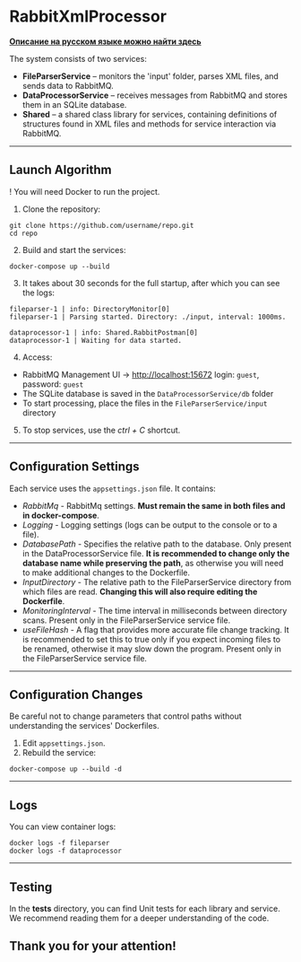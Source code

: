 # RabbitXmlProcessor

[**Описание на русском языке можно найти здесь**](https://github.com/Ludico10/RabbitXmlProcessor/edit/master/README.ru.md)

The system consists of two services:

* **FileParserService** – monitors the 'input' folder, parses XML files, and sends data to RabbitMQ.
* **DataProcessorService** – receives messages from RabbitMQ and stores them in an SQLite database.
* **Shared** – a shared class library for services, containing definitions of structures found in XML files and methods for service interaction via RabbitMQ.

---

## Launch Algorithm
! You will need Docker to run the project.

1. Clone the repository:

```
git clone https://github.com/username/repo.git
cd repo
```

2. Build and start the services:

```
docker-compose up --build
```

3. It takes about 30 seconds for the full startup, after which you can see the logs:

```
fileparser-1 | info: DirectoryMonitor[0]
fileparser-1 | Parsing started. Directory: ./input, interval: 1000ms.
```
```
dataprocessor-1 | info: Shared.RabbitPostman[0]
dataprocessor-1 | Waiting for data started.
```

4. Access:

* RabbitMQ Management UI → [http://localhost:15672](http://localhost:15672)
login: `guest`, password: `guest`
* The SQLite database is saved in the `DataProcessorService/db` folder
* To start processing, place the files in the `FileParserService/input` directory

5. To stop services, use the *ctrl + C* shortcut.

---

## Configuration Settings

Each service uses the `appsettings.json` file. It contains:
* *RabbitMq* - RabbitMq settings. **Must remain the same in both files and in docker-compose**.
* *Logging* - Logging settings (logs can be output to the console or to a file).
* *DatabasePath* - Specifies the relative path to the database. Only present in the DataProcessorService file. **It is recommended to change only the database name while preserving the path**, as otherwise you will need to make additional changes to the Dockerfile.
* *InputDirectory* - The relative path to the FileParserService directory from which files are read. **Changing this will also require editing the Dockerfile**.
* *MonitoringInterval* - The time interval in milliseconds between directory scans. Present only in the FileParserService service file.
* *useFileHash* - A flag that provides more accurate file change tracking. It is recommended to set this to true only if you expect incoming files to be renamed, otherwise it may slow down the program. Present only in the FileParserService service file.

---

## Configuration Changes
Be careful not to change parameters that control paths without understanding the services' Dockerfiles.

1. Edit `appsettings.json`.
2. Rebuild the service:

```
docker-compose up --build -d
```

---

## Logs

You can view container logs:

```
docker logs -f fileparser
docker logs -f dataprocessor
```

---

## Testing

In the **tests** directory, you can find Unit tests for each library and service. We recommend reading them for a deeper understanding of the code.

## Thank you for your attention!
